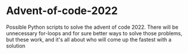 # Advent-of-code-2022

Possible Python scripts to solve the advent of code 2022.
There will be unnecessary for-loops and for sure better ways to 
solve those problems, but these work, and it's all about who will 
come up the fastest with a solution
